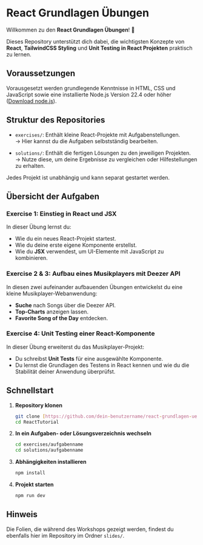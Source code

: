 # React Grundlagen Übungen

Willkommen zu den **React Grundlagen Übungen**! 🚀

Dieses Repository unterstützt dich dabei, die wichtigsten Konzepte von **React**, **TailwindCSS Styling** und **Unit Testing in React Projekten** praktisch zu lernen.

## Voraussetzungen

Vorausgesetzt werden grundlegende Kenntnisse in HTML, CSS und JavaScript sowie eine installierte Node.js Version 22.4 oder höher ([Download node.js](https://nodejs.org/en)).

## Struktur des Repositories

- `exercises/`: Enthält kleine React-Projekte mit Aufgabenstellungen.  
  → Hier kannst du die Aufgaben selbstständig bearbeiten.

- `solutions/`: Enthält die fertigen Lösungen zu den jeweiligen Projekten.  
  → Nutze diese, um deine Ergebnisse zu vergleichen oder Hilfestellungen zu erhalten.

Jedes Projekt ist unabhängig und kann separat gestartet werden.

## Übersicht der Aufgaben

### Exercise 1: Einstieg in React und JSX
In dieser Übung lernst du:
- Wie du ein neues React-Projekt startest.
- Wie du deine erste eigene Komponente erstellst.
- Wie du **JSX** verwendest, um UI-Elemente mit JavaScript zu kombinieren.

### Exercise 2 & 3: Aufbau eines Musikplayers mit Deezer API
In diesen zwei aufeinander aufbauenden Übungen entwickelst du eine kleine Musikplayer-Webanwendung:
- **Suche** nach Songs über die Deezer API.
- **Top-Charts** anzeigen lassen.
- **Favorite Song of the Day** entdecken.

### Exercise 4: Unit Testing einer React-Komponente
In dieser Übung erweiterst du das Musikplayer-Projekt:
- Du schreibst **Unit Tests** für eine ausgewählte Komponente.
- Du lernst die Grundlagen des Testens in React kennen und wie du die Stabilität deiner Anwendung überprüfst.


## Schnellstart

1. **Repository klonen**

   ```bash
   git clone [https://github.com/dein-benutzername/react-grundlagen-uebungen.git](https://github.com/MadiiW/ReactTutorial.git)
   cd ReactTutorial
2. **In ein Aufgaben- oder Lösungsverzeichnis wechseln**

   ```bash
   cd exercises/aufgabenname
   cd solutions/aufgabenname
3. **Abhängigkeiten installieren**

   ```bash
   npm install
4. **Projekt starten**

   ```bash
   npm run dev

## Hinweis

Die Folien, die während des Workshops gezeigt werden, findest du ebenfalls hier im Repository im Ordner `slides/`.
